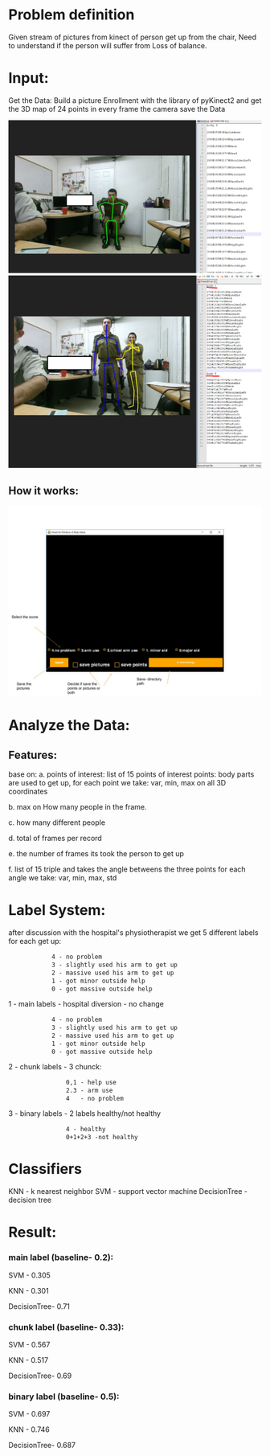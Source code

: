 # Problem definition 
Given stream of pictures from kinect of person get up from the chair,
Need to understand if the person will suffer from Loss of balance.

# Input:
Get the Data:
Build a picture Enrollment with the library of pyKinect2 and get the 3D map of 24 points in every frame
the camera save the Data

![Image description](https://github.com/liorc2121/GetUp/blob/master/Pictures/DataPic1.png)
![Image description](https://github.com/liorc2121/GetUp/blob/master/Pictures/DataPic2.png)

## How it works:

![Image description](https://github.com/liorc2121/GetUp/blob/master/Pictures/Report%20-%20GetUp.jpg)




# Analyze the Data:
## Features:
base on:
a. points of interest: list of 15 points of interest points: body parts are used to get up, for each point we take: var, min, max on all 3D coordinates

b. max on How many people in the frame.

c. how many different people 

d. total of frames per record

e. the number of frames its took the person to get up

f. list of 15 triple and takes the angle betweens the three points for each angle we take: var, min, max, std

  


# Label System:

after discussion with the hospital's physiotherapist we get 5 different labels for each get up:

				4 - no problem
				3 - slightly used his arm to get up
				2 - massive used his arm to get up
				1 - got minor outside help
				0 - got massive outside help

1 - main labels - hospital diversion - no change
				
				4 - no problem
				3 - slightly used his arm to get up
				2 - massive used his arm to get up
				1 - got minor outside help
				0 - got massive outside help

2 - chunk labels -  3 chunck:
	            
			        0,1 - help use
			    	2.3 - arm use		    
		    		4   - no problem
		    
3 - binary labels - 2 labels healthy/not healthy
		    
		    		4 - healthy
			        0+1+2+3 -not healthy

# Classifiers
KNN - k nearest neighbor
SVM - support vector machine
DecisionTree - decision tree

# Result:

### main label (baseline- 0.2):

SVM - 0.305

KNN - 0.301

DecisionTree- 0.71  

### chunk label (baseline- 0.33):

SVM - 0.567

KNN - 0.517

DecisionTree- 0.69

### binary label (baseline- 0.5):

SVM - 0.697

KNN - 0.746

DecisionTree- 0.687

